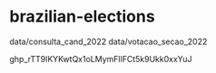# brazilian-elections

data/consulta_cand_2022
data/votacao_secao_2022

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

